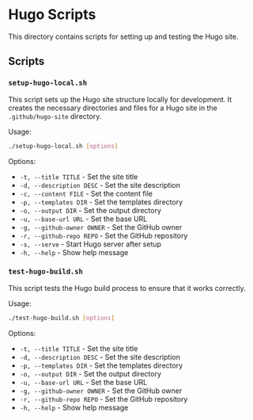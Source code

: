 # Hugo Scripts

This directory contains scripts for setting up and testing the Hugo site.

## Scripts

### `setup-hugo-local.sh`

This script sets up the Hugo site structure locally for development. It creates the necessary directories and files for a Hugo site in the `.github/hugo-site` directory.

Usage:
```bash
./setup-hugo-local.sh [options]
```

Options:
- `-t, --title TITLE` - Set the site title
- `-d, --description DESC` - Set the site description
- `-c, --content FILE` - Set the content file
- `-p, --templates DIR` - Set the templates directory
- `-o, --output DIR` - Set the output directory
- `-u, --base-url URL` - Set the base URL
- `-g, --github-owner OWNER` - Set the GitHub owner
- `-r, --github-repo REPO` - Set the GitHub repository
- `-s, --serve` - Start Hugo server after setup
- `-h, --help` - Show help message

### `test-hugo-build.sh`

This script tests the Hugo build process to ensure that it works correctly.

Usage:
```bash
./test-hugo-build.sh [options]
```

Options:
- `-t, --title TITLE` - Set the site title
- `-d, --description DESC` - Set the site description
- `-p, --templates DIR` - Set the templates directory
- `-o, --output DIR` - Set the output directory
- `-u, --base-url URL` - Set the base URL
- `-g, --github-owner OWNER` - Set the GitHub owner
- `-r, --github-repo REPO` - Set the GitHub repository
- `-h, --help` - Show help message